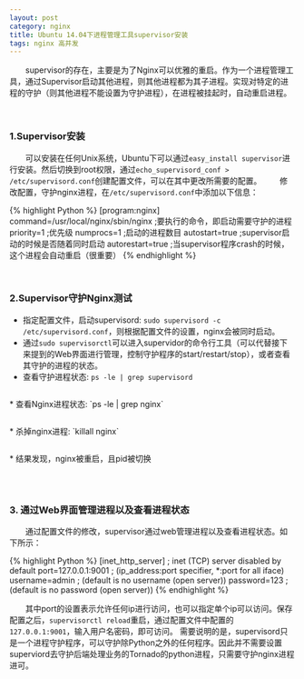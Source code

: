 ```yaml
---
layout: post
category: nginx
title: Ubuntu 14.04下进程管理工具supervisor安装
tags: nginx 高并发
---
```


&emsp;&emsp;supervisor的存在，主要是为了Nginx可以优雅的重启。作为一个进程管理工具，通过Supervisor启动其他进程，则其他进程都为其子进程。实现对特定的进程的守护（则其他进程不能设置为守护进程），在进程被挂起时，自动重启进程。

<!--more-->

<br />

### 1.Supervisor安装

&emsp;&emsp;可以安装在任何Unix系统，Ubuntu下可以通过`easy_install supervisor`进行安装。然后切换到root权限，通过`echo_supervisord_conf > /etc/supervisord.conf`创建配置文件，可以在其中更改所需要的配置。
&emsp;&emsp;修改配置，守护nginx进程，在`/etc/supervisord.conf`中添加以下信息：

{% highlight Python %}
[program:nginx]    
command=/usr/local/nginx/sbin/nginx    ;要执行的命令，即启动需要守护的进程
priority=1                             ;优先级
numprocs=1                             ;启动的进程数目
autostart=true                         ;supervisor启动的时候是否随着同时启动
autorestart=true                       ;当supervisor程序crash的时候，这个进程会自动重启（很重要）
{% endhighlight %}

<br />

### 2.Supervisor守护Nginx测试 

* 指定配置文件，启动supervisord: `sudo supervisord -c /etc/supervisord.conf`，则根据配置文件的设置，nginx会被同时启动。
* 通过`sudo supervisorctl`可以进入supervidor的命令行工具（可以代替接下来提到的Web界面进行管理，控制守护程序的start/restart/stop），或者查看其守护的进程的状态。
* 查看守护进程状态: `ps -le | grep supervisord `
<figure>
	<img src="http://mhs-blog.qiniudn.com/2015_05_01_1.png" alt="">
</figure>
* 查看Nginx进程状态: `ps -le | grep nginx`
<figure>
	<img src="http://mhs-blog.qiniudn.com/2015_05_01_2.png" alt="">
</figure>
* 杀掉nginx进程: `killall nginx`
<figure>
	<img src="http://mhs-blog.qiniudn.com/2015_05_01_3.png" alt="">
</figure>
* 结果发现，nginx被重启，且pid被切换
<figure>
	<img src="http://mhs-blog.qiniudn.com/2015_05_01_4.png" alt="">
</figure>

<br />

### 3. 通过Web界面管理进程以及查看进程状态

&emsp;&emsp;通过配置文件的修改，supervisor通过web管理进程以及查看进程状态。如下所示：

{% highlight Python %}
[inet_http_server]         ; inet (TCP) server disabled by default
port=127.0.0.1:9001        ; (ip_address:port specifier, *:port for all iface)
username=admin             ; (default is no username (open server))
password=123               ; (default is no password (open server))
{% endhighlight %}

&emsp;&emsp;其中port的设置表示允许任何ip进行访问，也可以指定单个ip可以访问。保存配置之后，`supervisorctl reload`重启，通过配置文件中配置的`127.0.0.1:9001`，输入用户名密码，即可访问。 需要说明的是，supervisord只是一个进程守护程序，可以守护除Python之外的任何程序。因此并不需要设置superviord去守护后端处理业务的Tornado的python进程，只需要守护nginx进程进可。
<figure>
	<img src="http://mhs-blog.qiniudn.com/2015_05_01_5.png" alt="">
</figure>



		 
